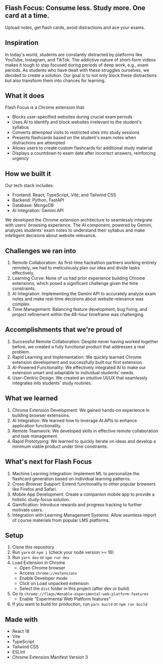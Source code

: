 ## Flash Focus: Consume less. Study more. One card at a time.

Upload notes, get flash cards, avoid distractions and ace your exams.

## Inspiration

In today's world, students are constantly distracted by platforms like YouTube, Instagram, and TikTok. The addictive nature of short-form videos makes it tough to stay focused during periods of deep work, e.g., exam periods. As students who have dealt with these struggles ourselves, we decided to create a solution. Our goal is to not only block these distractions but also transform them into chances for learning.

## What it does

Flash Focus is a Chrome extension that:
- Blocks user-specified websites during crucial exam periods
- Uses AI to identify and block websites irrelevant to the student's syllabus
- Converts attempted visits to restricted sites into study sessions
- Presents flashcards based on the student's exam notes when distractions are attempted
- Allows users to create custom flashcards for additional study material
- Displays a countdown to exam date after incorrect answers, reinforcing urgency

## How we built it

Our tech stack includes:
- Frontend: React, TypeScript, Vite, and Tailwind CSS
- Backend: Python, FastAPI
- Database: MongoDB
- AI Integration: Gemini API

We developed the Chrome extension architecture to seamlessly integrate with users' browsing experience. The AI component, powered by Gemini, analyzes students' exam notes to understand their syllabus and make intelligent decisions about website relevance.

## Challenges we ran into

1. Remote Collaboration: As first-time hackathon partners working entirely remotely, we had to meticulously plan our idea and divide tasks effectively.
2. Learning Curve: None of us had prior experience building Chrome extensions, which posed a significant challenge given the time constraints.
3. AI Integration: Implementing the Gemini API to accurately analyze exam notes and make real-time decisions about website relevance was complex.
4. Time Management: Balancing feature development, bug fixing, and project refinement within the 48-hour timeframe was challenging.

## Accomplishments that we're proud of

1. Successful Remote Collaboration: Despite never having worked together before, we created a fully functional product that addresses a real problem.
2. Rapid Learning and Implementation: We quickly learned Chrome extension development and successfully built our first extension.
3. AI-Powered Functionality: We effectively integrated AI to make our extension smart and adaptable to individual students' needs.
4. User-Centric Design: We created an intuitive UI/UX that seamlessly integrates into students' study routines.

## What we learned

1. Chrome Extension Development: We gained hands-on experience in building browser extensions.
2. AI Integration: We learned how to leverage AI APIs to enhance application functionality.
3. Remote Teamwork: We developed skills in effective remote collaboration and task management.
4. Rapid Prototyping: We learned to quickly iterate on ideas and develop a minimum viable product under time constraints.

## What's next for Flash Focus

1. Machine Learning Integration: Implement ML to personalize the flashcard generation based on individual learning patterns.
2. Cross-Browser Support: Extend functionality to other popular browsers like Firefox and Safari.
3. Mobile App Development: Create a companion mobile app to provide a holistic study-focus solution.
4. Gamification: Introduce rewards and progress tracking to further motivate users.
5. Integration with Learning Management Systems: Allow seamless import of course materials from popular LMS platforms.

## Setup

1. Clone this repository
2. Run `yarn` or `npm i` (check your node version >= 16)
3. Run `yarn dev` or `npm run dev`
4. Load Extension in Chrome
    - Open Chrome browser
    - Access `chrome://extensions`
    - Enable Developer mode
    - Click on Load unpacked extension
    - Select the `dist` folder in this project (after dev or build)
5. Go to `chrome://flags/#enable-experimental-web-platform-features`
    - Enable "Experimental Web Platform features"
6. If you want to build for production, run `yarn build` or `npm run build`

## Made with

- React 18
- Vite
- TypeScript
- Tailwind CSS
- ESLint
- Chrome Extension Manifest Version 3